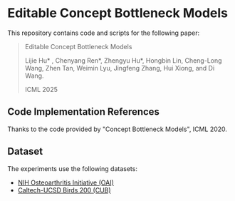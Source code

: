 # Editable Concept Bottleneck Models

This repository contains code and scripts for the following paper:

> Editable Concept Bottleneck Models
>
> Lijie Hu\* , Chenyang Ren\*, Zhengyu Hu\*, Hongbin Lin, Cheng-Long Wang, Zhen Tan, Weimin Lyu, Jingfeng Zhang, Hui Xiong, and Di Wang.
>
> ICML 2025



## Code Implementation References

Thanks to the code provided by "Concept Bottleneck Models", ICML 2020.


## Dataset

The experiments use the following datasets:
- [NIH Osteoarthritis Initiative (OAI)](https://nda.nih.gov/oai/)
- [Caltech-UCSD Birds 200 (CUB)](http://www.vision.caltech.edu/visipedia/CUB-200.html)


